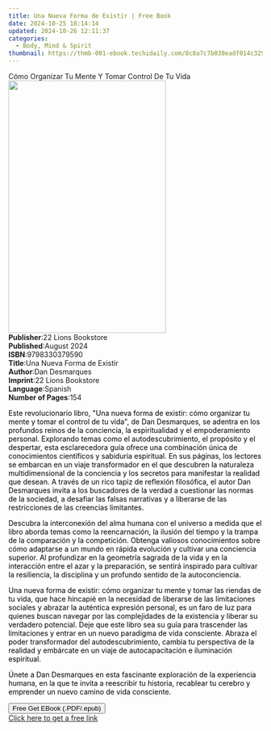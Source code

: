 ```yaml
---
title: Una Nueva Forma de Existir | Free Book
date: 2024-10-25 18:14:14
updated: 2024-10-26 12:11:37
categories:
  - Body, Mind & Spirit
thumbnail: https://thmb-001-ebook.techidaily.com/8c8a7c7b038eadf014c329fa96bc5d7383282d7a42c322010ee0af8c2b8fb6df.jpg
---
```

<main id="book-container">
  <div class="flex flex-col">
    <div class="book-brief flex-1 py-6 px-4 sm:p-6 md:py-10 md:px-8">
      <!-- brief-->
      <div class="book-brief-main">
        Cómo Organizar Tu Mente Y Tomar Control De Tu Vida
      </div>
    </div>
    <div
      class="book-meta-info flex-1 grid gap-4 col-start-1 col-end-3 row-start-1 sm:mb-6 sm:grid-cols-4 lg:gap-6 lg:col-start-2 lg:row-end-6 lg:row-span-6 lg:mb-0"
    >
      <div
        class="book-meta-info-left place-content-center mt-4 p-4 text-sm leading-6 col-start-2 col-span-2 dark:text-slate-400"
      >
        <img
          class="w-full h-500 object-cover rounded-lg sm:h-255 sm:col-span-2 lg:col-span-full"
          src="https://img-001-ebook.techidaily.com/38e3859fdb7a56ba39401d0bc1f8cb63d7af25c04a4f0b874f329514ac3a88ae.jpg"
          alt=""
          width="312"
          height="500"
        />
      </div>
      <div
        class="book-meta-info-right mt-2 col-start-1 row-start-2 col-span-3 self-center"
      >
        <!-- meta data  -->
        <div class="flex flex-col px-4 md:px-8">
          <div class="flex-1">
            <strong>Publisher</strong>:<span class="px-2"
              >22 Lions Bookstore</span
            >
          </div>
          <div class="flex-1">
            <strong>Published</strong>:<span class="px-2">August 2024</span>
          </div>
          <div class="flex-1">
            <strong>ISBN</strong>:<span class="px-2">9798330379590</span>
          </div>
          <div class="flex-1">
            <strong>Title</strong>:<span class="px-2"
              >Una Nueva Forma de Existir</span
            >
          </div>
          <div class="flex-1">
            <strong>Author</strong>:<span class="px-2">Dan Desmarques</span>
          </div>
          <div class="flex-1">
            <strong>Imprint</strong>:<span class="px-2"
              >22 Lions Bookstore</span
            >
          </div>
          <div class="flex-1">
            <strong>Language</strong>:<span class="px-2">Spanish</span>
          </div>
          <div class="flex-1">
            <strong>Number of Pages</strong>:<span class="px-2">154</span>
          </div>
        </div>
      </div>
    </div>
    <div class="book-description flex-1 py-6 px-4 sm:p-6 md:py-10 md:px-8">
      <div class="book-description-main">
        <div accordion-content="" id="description">
          <p class="ql-align-justify">
            <span style="color: rgb(0, 0, 0)"
              >Este revolucionario libro, "Una nueva forma de existir: cómo
              organizar tu mente y tomar el control de tu vida", de Dan
              Desmarques, se adentra en los profundos reinos de la conciencia,
              la espiritualidad y el empoderamiento personal. Explorando temas
              como el autodescubrimiento, el propósito y el despertar, esta
              esclarecedora guía ofrece una combinación única de conocimientos
              científicos y sabiduría espiritual. En sus páginas, los lectores
              se embarcan en un viaje transformador en el que descubren la
              naturaleza multidimensional de la conciencia y los secretos para
              manifestar la realidad que desean. A través de un rico tapiz de
              reflexión filosófica, el autor Dan Desmarques invita a los
              buscadores de la verdad a cuestionar las normas de la sociedad, a
              desafiar las falsas narrativas y a liberarse de las restricciones
              de las creencias limitantes.&nbsp;</span
            >
          </p>
          <p class="ql-align-justify">
            <span style="color: rgb(0, 0, 0)"
              >Descubra la interconexión del alma humana con el universo a
              medida que el libro aborda temas como la reencarnación, la ilusión
              del tiempo y la trampa de la comparación y la competición. Obtenga
              valiosos conocimientos sobre cómo adaptarse a un mundo en rápida
              evolución y cultivar una conciencia superior. Al profundizar en la
              geometría sagrada de la vida y en la interacción entre el azar y
              la preparación, se sentirá inspirado para cultivar la resiliencia,
              la disciplina y un profundo sentido de la
              autoconciencia.&nbsp;</span
            >
          </p>
          <p class="ql-align-justify">
            <span style="color: rgb(0, 0, 0)"
              >Una nueva forma de existir: cómo organizar tu mente y tomar las
              riendas de tu vida, que hace hincapié en la necesidad de liberarse
              de las limitaciones sociales y abrazar la auténtica expresión
              personal, es un faro de luz para quienes buscan navegar por las
              complejidades de la existencia y liberar su verdadero potencial.
              Deje que este libro sea su guía para trascender las limitaciones y
              entrar en un nuevo paradigma de vida consciente. Abraza el poder
              transformador del autodescubrimiento, cambia tu perspectiva de la
              realidad y embárcate en un viaje de autocapacitación e iluminación
              espiritual.&nbsp;</span
            >
          </p>
          <p class="ql-align-justify">
            <span style="color: rgb(0, 0, 0)"
              >Únete a Dan Desmarques en esta fascinante exploración de la
              experiencia humana, en la que te invita a reescribir tu historia,
              recablear tu cerebro y emprender un nuevo camino de vida
              consciente.</span
            >
          </p>
        </div>
        <div class="accordion-fader"></div>
      </div>
    </div>
    <div class="book-excerpts flex-1 py-6 px-4 sm:p-6 md:py-10 md:px-8"></div>
    <div
      class="book-about-author flex-1 py-6 px-4 sm:p-6 md:py-10 md:px-8"
    ></div>
    <div class="book-free-get flex-1 py-6 px-4 sm:p-6 md:py-10 md:px-8">
      <button
        id="btn-free-get"
        class="bg-blue-500 hover:bg-blue-700 text-white font-bold py-2 px-4 rounded"
      >
        Free Get EBook (.PDF/.epub)
      </button>
      <div id="countdown-display" class="px-2 text-lg mt-2"></div>
      <a
        id="free-link"
        class="hidden bg-blue-500 hover:bg-blue-700 text-white font-bold py-2 px-4 rounded"
        href="https://www.ebooks.com/en-us/book/211447815/una-nueva-forma-de-existir/dan-desmarques/"
        target="_blank"
        >Click here to get a free link</a
      >
    </div>
    <script>
      let countdownTime = 0;
      let countdownInterval = null;
      document
        .getElementById('btn-free-get')
        .addEventListener('click', startCountdown);
      function startCountdown() {
        countdownTime = new Date().getTime() + 60000 * 3;
        countdownInterval = setInterval(updateCountdown, 1000);
        document.getElementById('btn-free-get').disabled = true;
        document
          .getElementById('btn-free-get')
          .classList.add('bg-gray-500', 'cursor-not-allowed');
      }
      function updateCountdown() {
        let currentTime = new Date().getTime();
        let timeLeft = countdownTime - currentTime;
        let secondsLeft = Math.floor(timeLeft / 1000);
        document.getElementById('countdown-display').innerHTML =
          `Remaining time: ${secondsLeft} seconds.`;
        if (secondsLeft <= 0) {
          clearInterval(countdownInterval);
          document.getElementById('btn-free-get').classList.add('hidden');
          document.getElementById('free-link').classList.remove('hidden');
          document.getElementById('countdown-display').innerHTML = '';
        }
      }
    </script>
  </div>
</main>
